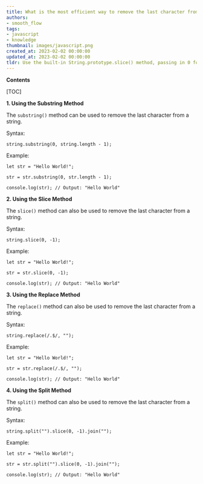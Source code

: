 ```yaml
---
title: What is the most efficient way to remove the last character from a string using javascript?
authors:
- smooth_flow
tags:
- javascript
- knowledge
thumbnail: images/javascript.png
created_at: 2023-02-02 00:00:00
updated_at: 2023-02-02 00:00:00
tldr: Use the built-in String.prototype.slice() method, passing in 0 for the start index and -1 for the end index.
---
```


**Contents**

[TOC]

**1. Using the Substring Method**

The `substring()` method can be used to remove the last character from a string.

Syntax:
```
string.substring(0, string.length - 1);
```

Example:
```
let str = "Hello World!";

str = str.substring(0, str.length - 1);

console.log(str); // Output: "Hello World"
```

**2. Using the Slice Method**

The `slice()` method can also be used to remove the last character from a string.

Syntax:
```
string.slice(0, -1);
```

Example:
```
let str = "Hello World!";

str = str.slice(0, -1);

console.log(str); // Output: "Hello World"
```

**3. Using the Replace Method**

The `replace()` method can also be used to remove the last character from a string.

Syntax:
```
string.replace(/.$/, "");
```

Example:
```
let str = "Hello World!";

str = str.replace(/.$/, "");

console.log(str); // Output: "Hello World"
```

**4. Using the Split Method**

The `split()` method can also be used to remove the last character from a string.

Syntax:
```
string.split("").slice(0, -1).join("");
```

Example:
```
let str = "Hello World!";

str = str.split("").slice(0, -1).join("");

console.log(str); // Output: "Hello World"
```
